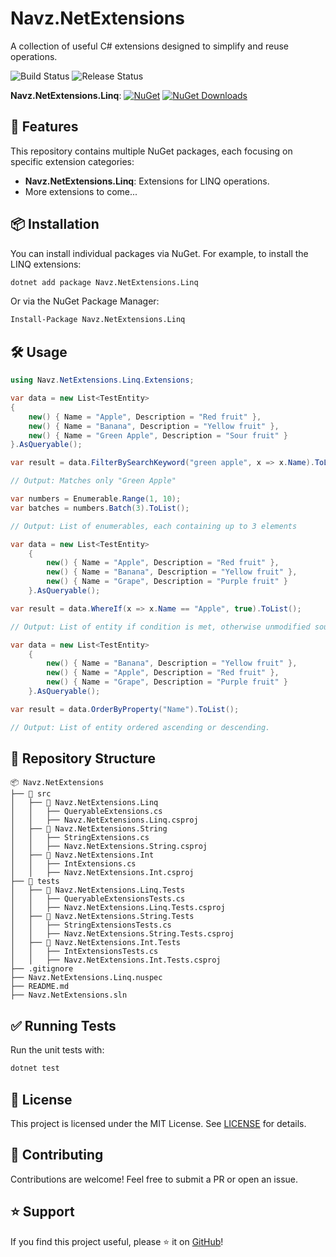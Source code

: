 # Navz.NetExtensions

A collection of useful C# extensions designed to simplify and reuse operations.

![Build Status](https://img.shields.io/github/actions/workflow/status/rmnavz/Navz.NetExtensions/.github%2Fworkflows%2Fci.yml)
![Release Status](https://img.shields.io/github/actions/workflow/status/rmnavz/Navz.NetExtensions/.github%2Fworkflows%2Frelease.yml?label=release)

**Navz.NetExtensions.Linq**: 
[![NuGet](https://img.shields.io/nuget/v/Navz.NetExtensions.Linq.svg)](https://www.nuget.org/packages/Navz.NetExtensions.Linq)
[![NuGet Downloads](https://img.shields.io/nuget/dt/Navz.NetExtensions.Linq.svg)](https://www.nuget.org/packages/Navz.NetExtensions.Linq)

## 🚀 Features

This repository contains multiple NuGet packages, each focusing on specific extension categories:

- **Navz.NetExtensions.Linq**: Extensions for LINQ operations.
- More extensions to come...

## 📦 Installation

You can install individual packages via NuGet. For example, to install the LINQ extensions:

```sh
dotnet add package Navz.NetExtensions.Linq
```

Or via the NuGet Package Manager:

```sh
Install-Package Navz.NetExtensions.Linq
```

## 🛠 Usage

```csharp
using Navz.NetExtensions.Linq.Extensions;

var data = new List<TestEntity>
{
    new() { Name = "Apple", Description = "Red fruit" },
    new() { Name = "Banana", Description = "Yellow fruit" },
    new() { Name = "Green Apple", Description = "Sour fruit" }
}.AsQueryable();

var result = data.FilterBySearchKeyword("green apple", x => x.Name).ToList();

// Output: Matches only "Green Apple"
```

```csharp
var numbers = Enumerable.Range(1, 10);
var batches = numbers.Batch(3).ToList();

// Output: List of enumerables, each containing up to 3 elements
```

```csharp
var data = new List<TestEntity>
    {
        new() { Name = "Apple", Description = "Red fruit" },
        new() { Name = "Banana", Description = "Yellow fruit" },
        new() { Name = "Grape", Description = "Purple fruit" }
    }.AsQueryable();

var result = data.WhereIf(x => x.Name == "Apple", true).ToList();

// Output: List of entity if condition is met, otherwise unmodified source.
```

```csharp
var data = new List<TestEntity>
    {
        new() { Name = "Banana", Description = "Yellow fruit" },
        new() { Name = "Apple", Description = "Red fruit" },
        new() { Name = "Grape", Description = "Purple fruit" }
    }.AsQueryable();

var result = data.OrderByProperty("Name").ToList();

// Output: List of entity ordered ascending or descending.
```

## 📂 Repository Structure

```
📦 Navz.NetExtensions
├── 📂 src
│   ├── 📂 Navz.NetExtensions.Linq
│   │   ├── QueryableExtensions.cs
│   │   ├── Navz.NetExtensions.Linq.csproj
│   ├── 📂 Navz.NetExtensions.String
│   │   ├── StringExtensions.cs
│   │   ├── Navz.NetExtensions.String.csproj
│   ├── 📂 Navz.NetExtensions.Int
│   │   ├── IntExtensions.cs
│   │   ├── Navz.NetExtensions.Int.csproj
├── 📂 tests
│   ├── 📂 Navz.NetExtensions.Linq.Tests
│   │   ├── QueryableExtensionsTests.cs
│   │   ├── Navz.NetExtensions.Linq.Tests.csproj
│   ├── 📂 Navz.NetExtensions.String.Tests
│   │   ├── StringExtensionsTests.cs
│   │   ├── Navz.NetExtensions.String.Tests.csproj
│   ├── 📂 Navz.NetExtensions.Int.Tests
│   │   ├── IntExtensionsTests.cs
│   │   ├── Navz.NetExtensions.Int.Tests.csproj
├── .gitignore
├── Navz.NetExtensions.Linq.nuspec
├── README.md
├── Navz.NetExtensions.sln
```

## ✅ Running Tests

Run the unit tests with:

```sh
dotnet test
```

## 📜 License

This project is licensed under the MIT License. See [LICENSE](LICENSE) for details.

## 🤝 Contributing

Contributions are welcome! Feel free to submit a PR or open an issue.

## ⭐ Support

If you find this project useful, please ⭐ it on [GitHub](https://github.com/rmnavz/Navz.NetExtensions)!